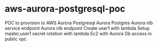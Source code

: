 # aws-aurora-postgresql-poc
POC to provision to AWS Aurora Postgresql 
Aurora Postgres
Aurora nlb service endpoint
Aurora nlb endpoint
Create user1 with lambda
Setup master,user1 secret rotation with lambda
Ec2 with Aurora Db access in public vpc
